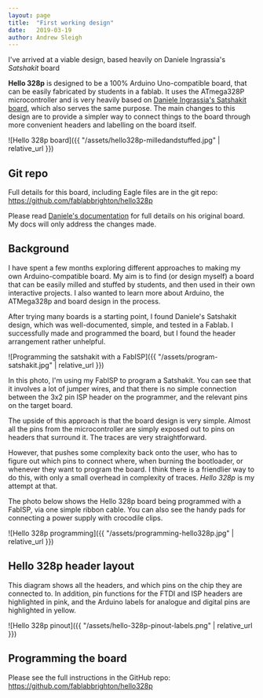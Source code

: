 ```yaml
---
layout: page
title:  "First working design"
date:   2019-03-19
author: Andrew Sleigh
---
```


I've arrived at a viable design, based heavily on Daniele Ingrassia's _Satshakit_ board


<!--more-->




**Hello 328p** is designed to be a 100% Arduino Uno-compatible board, that can be easily fabricated by students in a fablab. It uses the ATmega328P microcontroller and is very heavily based on [Daniele Ingrassia's Satshakit board](https://github.com/satshakit/satshakit), which also serves the same purpose. The main changes to this design are to provide a simpler way to connect things to the board through more convenient headers and labelling on the board itself.


![Hello 328p board]({{ "/assets/hello328p-milledandstuffed.jpg" | relative_url }})

## Git repo

Full details for this board, including Eagle files are in the git repo: 
<https://github.com/fablabbrighton/hello328p>

Please read [Daniele's documentation](https://github.com/satshakit/satshakit) for full details on his original board. My docs will only address the changes made.

## Background

I have spent a few months exploring different approaches to making my own Arduino-compatible board. My aim is to find (or design myself) a board that can be easily milled and stuffed by students, and then used in their own interactive projects. I also wanted to learn more about Arduino, the ATMega328p and board design in the process. 

After trying many boards is a starting point, I found Daniele's Satshakit design, which was well-documented, simple, and tested in a Fablab. I successfully made and programmed the board, but I found the header arrangement rather unhelpful.

![Programming the satshakit with a FabISP]({{ "/assets/program-satshakit.jpg" | relative_url }})

In this photo, I'm using my FabISP to program a Satshakit. You can see that it involves a lot of jumper wires, and that there is no simple connection between the 3x2 pin ISP header on the programmer, and the relevant pins on the target board. 

The upside of this approach is that the board design is very simple. Almost all the pins from the microcontroller are simply exposed out to pins on headers that surround it. The traces are very straightforward.

However, that pushes some complexity back onto the user, who has to figure out which pins to connect where, when burning the bootloader, or whenever they want to program the board. I think there is a friendlier way to do this, with only a small overhead in complexity of traces. _Hello 328p_ is my attempt at that.

The photo below shows the Hello 328p board being programmed with a FabISP, via one simple ribbon cable. You can also see the handy pads for connecting a power supply with crocodile clips.

![Hello 328p programming]({{ "/assets/programming-hello328p.jpg" | relative_url }})


## Hello 328p header layout

This diagram shows all the headers, and which pins on the chip they are connected to. In addition, pin functions for the FTDI and ISP headers are highlighted in pink, and the Arduino labels for analogue and digital pins are highlighted in yellow.

![Hello 328p pinout]({{ "/assets/hello-328p-pinout-labels.png" | relative_url }})


## Programming the board

Please see the full instructions in the GitHub repo: 
<https://github.com/fablabbrighton/hello328p>

